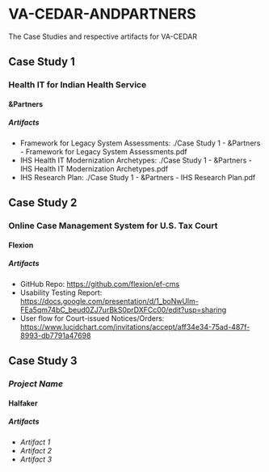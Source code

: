 # VA-CEDAR-ANDPARTNERS

The Case Studies and respective artifacts for VA-CEDAR

## Case Study 1
### Health IT for Indian Health Service
#### &Partners

##### Artifacts

 * Framework for Legacy System Assessments: ./Case Study 1 - &Partners - Framework for Legacy System Assessments.pdf
 * IHS Health IT Modernization Archetypes: ./Case Study 1 - &Partners - IHS Health IT Modernization Archetypes.pdf
 * IHS Research Plan: ./Case Study 1 - &Partners - IHS Research Plan.pdf

## Case Study 2
### Online Case Management System for U.S. Tax Court
#### Flexion

##### Artifacts

 * GitHub Repo: https://github.com/flexion/ef-cms
 * Usability Testing Report: https://docs.google.com/presentation/d/1_boNwUlm-FEa5qm74bC_beud0ZJ7urBkS0prDXFCc00/edit?usp=sharing
 * User flow for Court-issued Notices/Orders: https://www.lucidchart.com/invitations/accept/aff34e34-75ad-487f-8993-db7791a47698


## Case Study 3
### _Project Name_
#### Halfaker 

##### Artifacts

 * _Artifact 1_
 * _Artifact 2_
 * _Artifact 3_

